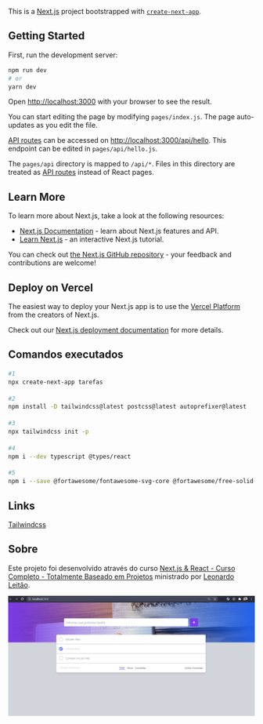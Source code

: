 This is a [Next.js](https://nextjs.org/) project bootstrapped with [`create-next-app`](https://github.com/vercel/next.js/tree/canary/packages/create-next-app).

## Getting Started

First, run the development server:

```bash
npm run dev
# or
yarn dev
```

Open [http://localhost:3000](http://localhost:3000) with your browser to see the result.

You can start editing the page by modifying `pages/index.js`. The page auto-updates as you edit the file.

[API routes](https://nextjs.org/docs/api-routes/introduction) can be accessed on [http://localhost:3000/api/hello](http://localhost:3000/api/hello). This endpoint can be edited in `pages/api/hello.js`.

The `pages/api` directory is mapped to `/api/*`. Files in this directory are treated as [API routes](https://nextjs.org/docs/api-routes/introduction) instead of React pages.

## Learn More

To learn more about Next.js, take a look at the following resources:

- [Next.js Documentation](https://nextjs.org/docs) - learn about Next.js features and API.
- [Learn Next.js](https://nextjs.org/learn) - an interactive Next.js tutorial.

You can check out [the Next.js GitHub repository](https://github.com/vercel/next.js/) - your feedback and contributions are welcome!

## Deploy on Vercel

The easiest way to deploy your Next.js app is to use the [Vercel Platform](https://vercel.com/new?utm_medium=default-template&filter=next.js&utm_source=create-next-app&utm_campaign=create-next-app-readme) from the creators of Next.js.

Check out our [Next.js deployment documentation](https://nextjs.org/docs/deployment) for more details.


## Comandos executados
```sh
#1
npx create-next-app tarefas

#2
npm install -D tailwindcss@latest postcss@latest autoprefixer@latest

#3
npx tailwindcss init -p

#4
npm i --dev typescript @types/react

#5
npm i --save @fortawesome/fontawesome-svg-core @fortawesome/free-solid-svg-icons @fortawesome/free-brands-svg-icons @fortawesome/react-fontawesome
```

## Links
[Tailwindcss](https://tailwindcss.com/docs/guides/nextjs)

## Sobre
Este projeto foi desenvolvido através do curso [Next.js & React - Curso Completo - Totalmente Baseado em Projetos](https://www.cod3r.com.br/courses/nextjs) ministrado por [Leonardo Leitão](https://www.udemy.com/user/leonardomouraleitao/).

![Viewport do Projeto][viewport1]

[viewport1]: https://github.com/Jhonatan-Pereira/next-tarefas/blob/main/images/viewport1.png "Viewport 1"